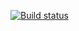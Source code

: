 [![Build status](https://ci.appveyor.com/api/projects/status/h5go0f3jcprfomwr?svg=true)](https://ci.appveyor.com/project/Vika212121/patterns1)
